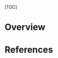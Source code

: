 [TOC]

# Overview


# References

[home]: http://avro.apache.org/
[why-avro-kafka]: https://www.confluent.io/blog/avro-kafka-data/
[avro-hdinsight]: https://dennyglee.com/2013/03/12/using-avro-with-hdinsight-on-azure-at-343-industries/
[intro-avro]: https://www.youtube.com/watch?v=WHncMILyVYs
